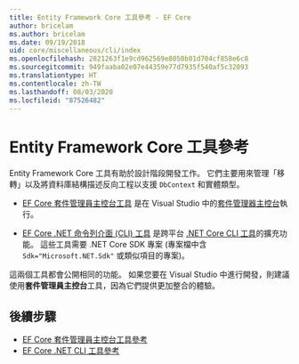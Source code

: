 ```yaml
---
title: Entity Framework Core 工具參考 - EF Core
author: bricelam
ms.author: bricelam
ms.date: 09/19/2018
uid: core/miscellaneous/cli/index
ms.openlocfilehash: 2821263f1e9cd962569e8050b01d704cf858e6c8
ms.sourcegitcommit: 949faaba02e07e44359e77d7935f540af5c32093
ms.translationtype: HT
ms.contentlocale: zh-TW
ms.lasthandoff: 08/03/2020
ms.locfileid: "87526482"
---
```

# <a name="entity-framework-core-tools-reference"></a>Entity Framework Core 工具參考

Entity Framework Core 工具有助於設計階段開發工作。 它們主要用來管理「移轉」以及將資料庫結構描述反向工程以支援 `DbContext` 和實體類型。

* [EF Core 套件管理員主控台工具](powershell.md) 是在 Visual Studio 中的[套件管理器主控台](/nuget/tools/package-manager-console)執行。

* [EF Core .NET 命令列介面 (CLI) 工具](dotnet.md) 是跨平台 [.NET Core CLI 工具](/dotnet/core/tools/)的擴充功能。 這些工具需要 .NET Core SDK 專案 (專案檔中含 `Sdk="Microsoft.NET.Sdk"` 或類似項目的專案)。

這兩個工具都會公開相同的功能。 如果您要在 Visual Studio 中進行開發，則建議使用**套件管理員主控台**工具，因為它們提供更加整合的體驗。

## <a name="next-steps"></a>後續步驟

* [EF Core 套件管理員主控台工具參考](powershell.md)
* [EF Core .NET CLI 工具參考](dotnet.md)

